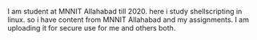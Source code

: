 I am student  at MNNIT Allahabad till 2020.
here i study shellscripting in linux.
so i have content from MNNIT Allahabad and my assignments.
I am uploading it for secure use for me and others both. 
